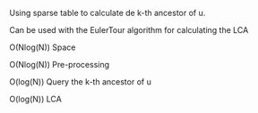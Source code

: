 Using sparse table to calculate de k-th ancestor of u.

Can be used with the EulerTour algorithm for calculating the LCA

O(Nlog(N)) Space

O(Nlog(N)) Pre-processing

O(log(N)) Query the k-th ancestor of u

O(log(N)) LCA
